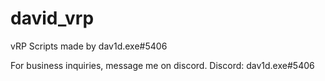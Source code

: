 # david_vrp
vRP Scripts made by dav1d.exe#5406

For business inquiries, message me on discord. Discord: dav1d.exe#5406
